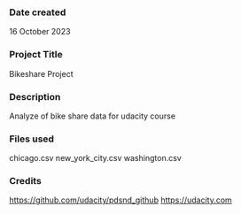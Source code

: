 ### Date created
16 October 2023

### Project Title
Bikeshare Project

### Description
Analyze of bike share data for udacity course

### Files used
chicago.csv
new_york_city.csv
washington.csv

### Credits
https://github.com/udacity/pdsnd_github
https://udacity.com

